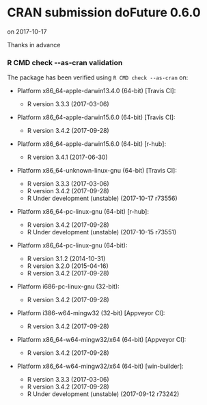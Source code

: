 # CRAN submission doFuture 0.6.0

on 2017-10-17

Thanks in advance


### R CMD check --as-cran validation

The package has been verified using `R CMD check --as-cran` on:

* Platform x86_64-apple-darwin13.4.0 (64-bit) [Travis CI]:
  - R version 3.3.3 (2017-03-06)

* Platform x86_64-apple-darwin15.6.0 (64-bit) [Travis CI]:
  - R version 3.4.2 (2017-09-28)

* Platform x86_64-apple-darwin15.6.0 (64-bit) [r-hub]:
  - R version 3.4.1 (2017-06-30)

* Platform x86_64-unknown-linux-gnu (64-bit) [Travis CI]:
  - R version 3.3.3 (2017-03-06)
  - R version 3.4.2 (2017-09-28)
  - R Under development (unstable) (2017-10-17 r73556)

* Platform x86_64-pc-linux-gnu (64-bit) [r-hub]:
  - R version 3.4.2 (2017-09-28)
  - R Under development (unstable) (2017-10-15 r73551)

* Platform x86_64-pc-linux-gnu (64-bit):
  - R version 3.1.2 (2014-10-31)
  - R version 3.2.0 (2015-04-16)
  - R version 3.4.2 (2017-09-28)

* Platform i686-pc-linux-gnu (32-bit):
  - R version 3.4.2 (2017-09-28)

* Platform i386-w64-mingw32 (32-bit) [Appveyor CI]:
  - R version 3.4.2 (2017-09-28)

* Platform x86_64-w64-mingw32/x64 (64-bit) [Appveyor CI]:
  - R version 3.4.2 (2017-09-28)

* Platform x86_64-w64-mingw32/x64 (64-bit) [win-builder]:
  - R version 3.3.3 (2017-03-06)
  - R version 3.4.2 (2017-09-28)
  - R Under development (unstable) (2017-09-12 r73242)
